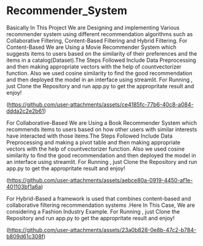 # Recommender_System 
Basically In This Project We are Designing and implementing Various recommender system using different recommendation algorithms such as Collaborative Filtering, Content-Based Filtering and Hybrid Filtering. 
For Content-Based We are Using a Movie Recommender System which suggests items to users based on the similarity of their preferences and the items in a catalog(Dataset).The Steps Followed Include Data Preprocessing and then making appropriate vectors with the help of countvectorizer function. Also we used cosine similarity to find the good recommendation and then deployed the model in an interface using streamlit.
For Running , just Clone the Repository and run app.py to get the appropritate result and enjoy!

(https://github.com/user-attachments/assets/ce4185fc-77b6-40c8-a084-ddda2c2e2b61)

For Collaborative-Based We are Using a Book Recommender System which recommends items to users based on how other users with similar interests have interacted with those items.The Steps Followed Include Data Preprocessing and making a pivot table and then making appropriate vectors with the help of countvectorizer function. Also we used cosine similarity to find the good recommendation and then deployed the model in an interface using streamlit.
For Running , just Clone the Repository and run app.py to get the appropritate result and enjoy!

(https://github.com/user-attachments/assets/aebce80a-0919-4450-af1e-401103bf1a6a)


For Hybrid-Based a framework is used that combines content-based and collaborative filtering recommendation systems .Here In This Case, We are considering a Fashion Industry Example.
For Running , just Clone the Repository and run app.py to get the appropritate result and enjoy!

(https://github.com/user-attachments/assets/23a0b828-0e8b-47c2-b784-b809d61c308f)
